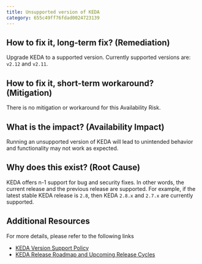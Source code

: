 ```yaml
---
title: Unsupported version of KEDA
category: 655c49ff76fdad0024723139
---
```


## How to fix it, long-term fix? (Remediation)

Upgrade KEDA to a supported version. Currently supported versions are: `v2.12` and `v2.11`.

## How to fix it, short-term workaround? (Mitigation)

There is no mitigation or workaround for this Availability Risk.

## What is the impact? (Availability Impact)

Running an unsupported version of KEDA will lead to unintended behavior and functionality may not work as expected.

## Why does this exist? (Root Cause)

KEDA offers n-1 support for bug and security fixes. In other words, the current release and the previous release are supported. For example, if the latest stable KEDA release is `2.8`, then KEDA `2.8.x` and `2.7.x` are currently supported.

## Additional Resources

For more details, please refer to the following links 

- [KEDA Version Support Policy](https://github.com/kedacore/governance/blob/main/DEPRECATIONS.md#:~:text=The%20KEDA%20runtime%2C%20which%20consists%20of%20the%20operator%20and%20metric%20server%2C%20will%20provide%20support%20on%20the%20deprecated%20features%20for%206%20months%20(currently%20the%20equivalent%20of%202%20releases)%20after%20the%20deprecation%20was%20announced.%20In%20the%20following%20release%2C%20the%20feature%20will%20be%20removed.)
- [KEDA Release Roadmap and Upcoming Release Cycles](https://github.com/kedacore/keda/blob/main/ROADMAP.md)